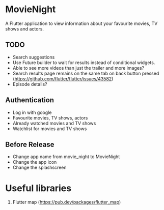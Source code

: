 # MovieNight

A Flutter application to view information about your favourite movies, TV shows and actors.

## TODO
- Search suggestions
- Use Future builder to wait for results instead of conditional widgets.
- Able to see more videos than just the trailer and more images?
- Search results page remains on the same tab on back button pressed (https://github.com/flutter/flutter/issues/43582)
- Episode details?

## Authentication
- Log in with google
- Favourite movies, TV shows, actors
- Already watched movies and TV shows
- Watchlist for movies and TV shows

## Before Release
- Change app name from movie_night to MovieNight
- Change the app icon
- Change the splashscreen

# Useful libraries
1. Flutter map (https://pub.dev/packages/flutter_map)